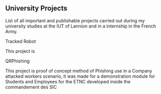 ## University Projects
List of all important and publishable projects carried out during my university studies at the IUT of Lannion and in a internship in the French Army.

Tracked Robot

This project is


QRPhishing

This project is proof of concept method of Phishing use in a Company attacked workers scenario, it was made for a demonstration module for Students and Employees for the ETNC
developed inside the commandement des SIC
